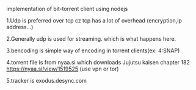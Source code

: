 implementation of bit-torrent client using nodejs

1.Udp is preferred over tcp cz tcp has a lot of overhead (encryption,ip address...)

2.Generally udp is used for streaming. which is what happens here.

3.bencoding is simple way of encoding in torrent clients(ex: 4:SNAP)

4.torrent file is from nyaa.si which downloads Jujutsu kaisen chapter 182 https://nyaa.si/view/1519525 (use vpn or tor)

5.tracker is exodus.desync.com